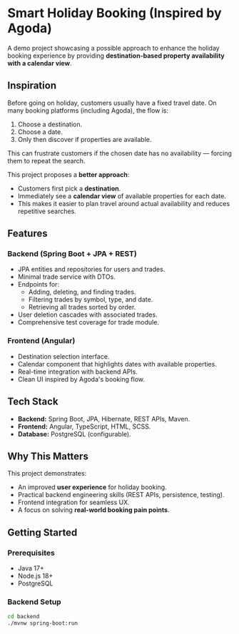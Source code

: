 # Smart Holiday Booking (Inspired by Agoda)

A demo project showcasing a possible approach to enhance the holiday booking experience by providing **destination-based property availability with a calendar view**.

## Inspiration
Before going on holiday, customers usually have a fixed travel date. On many booking platforms (including Agoda), the flow is:
1. Choose a destination.
2. Choose a date.
3. Only then discover if properties are available.

This can frustrate customers if the chosen date has no availability — forcing them to repeat the search.

This project proposes a **better approach**:
- Customers first pick a **destination**.
- Immediately see a **calendar view** of available properties for each date.
- This makes it easier to plan travel around actual availability and reduces repetitive searches.

## Features
### Backend (Spring Boot + JPA + REST)
- JPA entities and repositories for users and trades.
- Minimal trade service with DTOs.
- Endpoints for:
    - Adding, deleting, and finding trades.
    - Filtering trades by symbol, type, and date.
    - Retrieving all trades sorted by order.
- User deletion cascades with associated trades.
- Comprehensive test coverage for trade module.

### Frontend (Angular)
- Destination selection interface.
- Calendar component that highlights dates with available properties.
- Real-time integration with backend APIs.
- Clean UI inspired by Agoda's booking flow.

## Tech Stack
- **Backend:** Spring Boot, JPA, Hibernate, REST APIs, Maven.
- **Frontend:** Angular, TypeScript, HTML, SCSS.
- **Database:** PostgreSQL (configurable).

## Why This Matters
This project demonstrates:
- An improved **user experience** for holiday booking.
- Practical backend engineering skills (REST APIs, persistence, testing).
- Frontend integration for seamless UX.
- A focus on solving **real-world booking pain points**.

## Getting Started
### Prerequisites
- Java 17+
- Node.js 18+
- PostgreSQL

### Backend Setup
```bash
cd backend
./mvnw spring-boot:run
